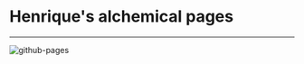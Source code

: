 # Henrique's alchemical pages
---

![github-pages](https://github.com/Rynaro/Rynaro.github.io/workflows/github-pages/badge.svg)

